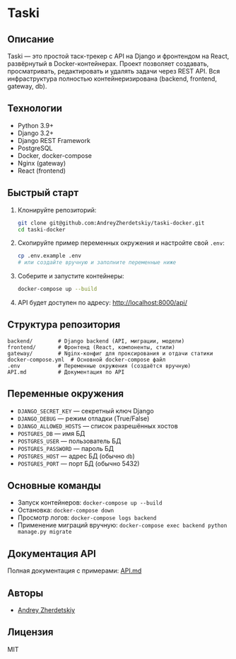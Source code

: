 # Taski

## Описание

Taski — это простой таск-трекер с API на Django и фронтендом на React, развёрнутый в Docker-контейнерах. Проект позволяет создавать, просматривать, редактировать и удалять задачи через REST API. Вся инфраструктура полностью контейнеризирована (backend, frontend, gateway, db).

## Технологии
- Python 3.9+
- Django 3.2+
- Django REST Framework
- PostgreSQL
- Docker, docker-compose
- Nginx (gateway)
- React (frontend)

## Быстрый старт

1. Клонируйте репозиторий:
   ```bash
   git clone git@github.com:AndreyZherdetskiy/taski-docker.git
   cd taski-docker
   ```
2. Скопируйте пример переменных окружения и настройте свой `.env`:
   ```bash
   cp .env.example .env
   # или создайте вручную и заполните переменные ниже
   ```
3. Соберите и запустите контейнеры:
   ```bash
   docker-compose up --build
   ```
4. API будет доступен по адресу: [http://localhost:8000/api/](http://localhost:8000/api/)

## Структура репозитория

```
backend/        # Django backend (API, миграции, модели)
frontend/       # Фронтенд (React, компоненты, стили)
gateway/        # Nginx-конфиг для проксирования и отдачи статики
docker-compose.yml  # Основной docker-compose файл
.env            # Переменные окружения (создаётся вручную)
API.md          # Документация по API
```

## Переменные окружения

- `DJANGO_SECRET_KEY` — секретный ключ Django
- `DJANGO_DEBUG` — режим отладки (True/False)
- `DJANGO_ALLOWED_HOSTS` — список разрешённых хостов
- `POSTGRES_DB` — имя БД
- `POSTGRES_USER` — пользователь БД
- `POSTGRES_PASSWORD` — пароль БД
- `POSTGRES_HOST` — адрес БД (обычно `db`)
- `POSTGRES_PORT` — порт БД (обычно 5432)

## Основные команды

- Запуск контейнеров: `docker-compose up --build`
- Остановка: `docker-compose down`
- Просмотр логов: `docker-compose logs backend`
- Применение миграций вручную: `docker-compose exec backend python manage.py migrate`

## Документация API

Полная документация с примерами: [API.md](./API.md)

## Авторы
- [Andrey Zherdetskiy](https://github.com/AndreyZherdetskiy)

## Лицензия
MIT
